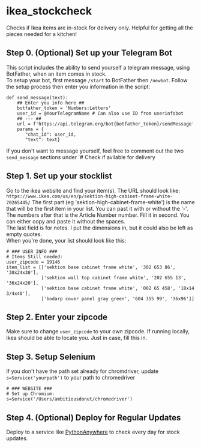 # ikea_stockcheck
Checks if Ikea items are in-stock for delivery only. Helpful for getting all the pieces needed for a kitchen!

## Step 0. (Optional) Set up your Telegram Bot 
This script includes the ability to send yourself a telegram message, using BotFather, when an item comes in stock.  
To setup your bot, first message `/start` to BotFather then `/newbot`. Follow the setup process then enter you information in the script:

```
def send_message(text):
    ## Enter you info here ##
    botfather_token = 'Numbers:Letters'
    user_id = @YourTelegramName # Can also use ID from userinfobot
    ## --- ##
    url = f'https://api.telegram.org/bot{botfather_token}/sendMessage'
    params = {
       "chat_id": user_id,
       "text": text}
```

If you don't want to message yourself, feel free to comment out the two `send_message` sections under `# Check if avilable for delivery

## Step 1. Set up your stocklist

Go to the ikea website and find your item(s). The URL should look like:   
`https://www.ikea.com/us/en/p/sektion-high-cabinet-frame-white-70265445/` 
The first part (eg 'sektion-high-cabinet-frame-white') is the name that will be the first item in your list. You can past it with or without the '-'.  
The numbers after that is the Article Number number. Fill it in second. You can either copy and paste it without the spaces.  
The last field is for notes. I put the dimensions in, but it could also be left as empty quotes.  
When you're done, your list should look like this:  

```
# ### USER INFO ###
# Items Still needed:
user_zipcode = 19146
item_list = [['sektion base cabinet frame white', '302 653 86', '30x24x30'],
             ['sektion wall top cabinet frame white', '202 655 13', '36x24x20'],
             ['sektion base cabinet frame white', '002 65 458', '18x14 3/4x40'],
             ['bodarp cover panel gray green', '604 355 99', '36x96']]
```

## Step 2. Enter your zipcode
Make sure to change `user_zipcode` to your own zipcode. If running locally, Ikea should be able to locate you. Just in case, fill this in. 

## Step 3. Setup Selenium
If you don't have the path set already for chromdriver, update `s=Service('yourpath')` to your path to chromedriver
```
# ### WEBSITE ###
# Set up Chromium:
s=Service('/Users/ambitiousdonut/chromedriver')
```


## Step 4. (Optional) Deploy for Regular Updates
Deploy to a service like [PythonAnywhere](https://www.pythonanywhere.com/?affiliate_id=0066b821) to check every day for stock updates. 
